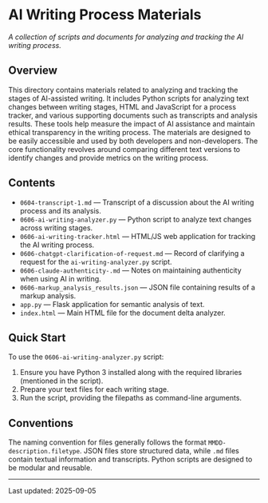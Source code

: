 # AI Writing Process Materials

*A collection of scripts and documents for analyzing and tracking the AI writing process.*

## Overview
This directory contains materials related to analyzing and tracking the stages of AI-assisted writing.  It includes Python scripts for analyzing text changes between writing stages, HTML and JavaScript for a process tracker, and various supporting documents such as transcripts and analysis results.  These tools help measure the impact of AI assistance and maintain ethical transparency in the writing process. The materials are designed to be easily accessible and used by both developers and non-developers.  The core functionality revolves around comparing different text versions to identify changes and provide metrics on the writing process.

## Contents
* `0604-transcript-1.md` — Transcript of a discussion about the AI writing process and its analysis.
* `0606-ai-writing-analyzer.py` — Python script to analyze text changes across writing stages.
* `0606-ai-writing-tracker.html` — HTML/JS web application for tracking the AI writing process.
* `0606-chatgpt-clarification-of-request.md` — Record of clarifying a request for the `ai-writing-analyzer.py` script.
* `0606-claude-authenticity-.md` — Notes on maintaining authenticity when using AI in writing.
* `0606-markup_analysis_results.json` — JSON file containing results of a markup analysis.
* `app.py` — Flask application for semantic analysis of text.
* `index.html` — Main HTML file for the document delta analyzer.


## Quick Start

To use the `0606-ai-writing-analyzer.py` script:

1.  Ensure you have Python 3 installed along with the required libraries (mentioned in the script).
2.  Prepare your text files for each writing stage.
3.  Run the script, providing the filepaths as command-line arguments.


## Conventions

The naming convention for files generally follows the format `MMDD-description.filetype`.  JSON files store structured data, while `.md` files contain textual information and transcripts.  Python scripts are designed to be modular and reusable.


---
Last updated: 2025-09-05
